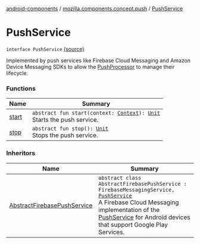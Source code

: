 [android-components](../../index.md) / [mozilla.components.concept.push](../index.md) / [PushService](./index.md)

# PushService

`interface PushService` [(source)](https://github.com/mozilla-mobile/android-components/blob/master/components/concept/push/src/main/java/mozilla/components/concept/push/PushService.kt#L15)

Implemented by push services like Firebase Cloud Messaging and Amazon Device Messaging SDKs to allow
the [PushProcessor](../-push-processor/index.md) to manage their lifecycle.

### Functions

| Name | Summary |
|---|---|
| [start](start.md) | `abstract fun start(context: `[`Context`](https://developer.android.com/reference/android/content/Context.html)`): `[`Unit`](https://kotlinlang.org/api/latest/jvm/stdlib/kotlin/-unit/index.html)<br>Starts the push service. |
| [stop](stop.md) | `abstract fun stop(): `[`Unit`](https://kotlinlang.org/api/latest/jvm/stdlib/kotlin/-unit/index.html)<br>Stops the push service. |

### Inheritors

| Name | Summary |
|---|---|
| [AbstractFirebasePushService](../../mozilla.components.lib.push.firebase/-abstract-firebase-push-service/index.md) | `abstract class AbstractFirebasePushService : FirebaseMessagingService, `[`PushService`](./index.md)<br>A Firebase Cloud Messaging implementation of the [PushService](./index.md) for Android devices that support Google Play Services. |
